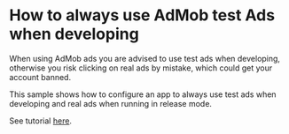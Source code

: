 # How to always use AdMob test Ads when developing

When using AdMob ads you are advised to use test ads when developing, otherwise you risk clicking on real ads by mistake, which could get your account banned.

This sample shows how to configure an app to always use test ads when developing and real ads when running in release mode.

See tutorial [here](https://codedogg.wordpress.com/2019/10/15/how-to-always-use-admob-test-ads-by-separating-debug-and-release-strings/).
